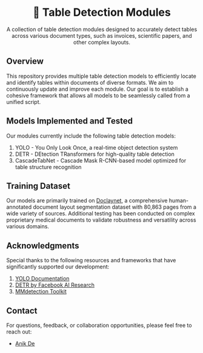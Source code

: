 <h1 align="center">📄 Table Detection Modules</h1> 
<p align="center">A collection of table detection modules designed to accurately detect tables across various document types, such as invoices, scientific papers, and other complex layouts.</p>


## Overview
This repository provides multiple table detection models to efficiently locate and identify tables within documents of diverse formats. We aim to continuously update and improve each module. Our goal is to establish a cohesive framework that allows all models to be seamlessly called from a unified script.


## Models Implemented and Tested
Our modules currently include the following table detection models:
1. YOLO - You Only Look Once, a real-time object detection system
2. DETR - DEtection TRansformers for high-quality table detection
3. CascadeTabNet - Cascade Mask R-CNN-based model optimized for table structure recognition

## Training Dataset
Our models are primarily trained on [Doclaynet](https://github.com/DS4SD/DocLayNet), a comprehensive human-annotated document layout segmentation dataset with 80,863 pages from a wide variety of sources. Additional testing has been conducted on complex proprietary medical documents to validate robustness and versatility across various domains.

## Acknowledgments
Special thanks to the following resources and frameworks that have significantly supported our development:
1. [YOLO Documentation](https://docs.ultralytics.com/models/yolov8/)
2. [DETR by Facebook AI Research](https://github.com/facebookresearch/detr)
3. [MMdetection Toolkit](https://mmdetection.readthedocs.io/en/latest/get_started.html)

## Contact
For questions, feedback, or collaboration opportunities, please feel free to reach out:
- [Anik De](mailto:anekde@gmail.com)
